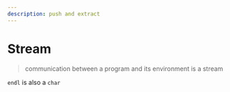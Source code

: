 ```yaml
---
description: push and extract
---
```


# Stream

> communication between a program and its environment is a stream

`endl` is also a `char`&#x20;
